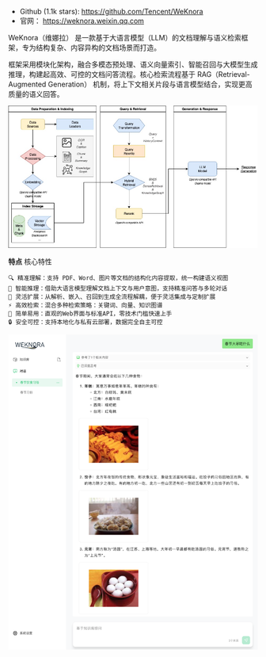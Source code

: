 - Github (1.1k stars): https://github.com/Tencent/WeKnora
- 官网： https://weknora.weixin.qq.com

WeKnora（维娜拉） 是一款基于大语言模型（LLM）的文档理解与语义检索框架，专为结构复杂、内容异构的文档场景而打造。

框架采用模块化架构，融合多模态预处理、语义向量索引、智能召回与大模型生成推理，构建起高效、可控的文档问答流程。核心检索流程基于 RAG（Retrieval-Augmented Generation） 机制，将上下文相关片段与语言模型结合，实现更高质量的语义回答。

![](.21_腾讯_WeKnora_images/架构.png)

**特点**
核心特性
```text
🔍 精准理解：支持 PDF、Word、图片等文档的结构化内容提取，统一构建语义视图
🧠 智能推理：借助大语言模型理解文档上下文与用户意图，支持精准问答与多轮对话
🔧 灵活扩展：从解析、嵌入、召回到生成全流程解耦，便于灵活集成与定制扩展
⚡ 高效检索：混合多种检索策略：关键词、向量、知识图谱
🎯 简单易用：直观的Web界面与标准API，零技术门槛快速上手
🔒 安全可控：支持本地化与私有云部署，数据完全自主可控
```

![](.21_腾讯_WeKnora_images/图文回答.png)